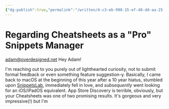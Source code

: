 ```yaml
---
{"dg-publish":true,"permalink":"/written/4-c3-eb-998-15-ef-40-dd-aa-25-cef-2239-a5576/","dgHomeLink":true,"dgPassFrontmatter":false}
---
```


# Regarding Cheatsheets as a "Pro" Snippets Manager
adam@overdesigned.net
Hey Adam!

I'm reaching out to you purely out of lighthearted curiosity, not to submit formal feedback or even something feature suggestion-y. Basically, I came back to macOS at the beginning of this year after a 10 year hiatus, stumbled upon [SnippetsLab](https://apps.apple.com/us/app/snippetslab/id1006087419), immediately fell in love, and *subsequently* went looking for an iOS/iPadOS equivalent. App Store Discovery is terrible, obviously, but your Cheatsheets was one of two promising results. It's gorgeous and very impressive(!) but I'm 